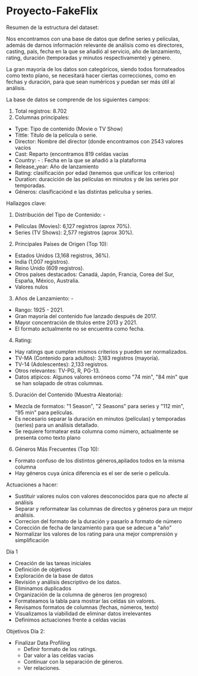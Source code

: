 # Proyecto-FakeFlix

Resumen de la estructura del dataset:

Nos encontramos con una base de datos que define series y películas, además de darnos información relevante de análisis como es directores, casting, país, fecha en la que se añadió al servicio, año de lanzamiento, rating, duración (temporadas y minutos respectivamente) y género.

La gran mayoría de los datos son categóricos, siendo todos formateados como texto plano, se necesitará hacer ciertas correcciones, como en fechas y duración, para que sean numéricos y puedan ser más útil al análisis.

La base de datos se comprende de los siguientes campos:

1. Total registros: 8.702
2. Columnas principales: 
- Type: Tipo de contenido (Movie o TV Show)
- Tittle: Título de la película o serie.
- Director: Nombre del director (donde encontramos con 2543 valores vacíos
- Cast: Reparto (encontramos 819 celdas vacías
- Country: - : Fecha en la que se añadió a la plataforma
- Release_year: Año de lanzamiento
- Rating: clasificación por edad (tenemos que unificar los criterios)
- Duration: duracición de las películas en minutos y de las series por temporadas.
- Géneros: clasíficaciónd e las distintas películsa y series.

Hallazgos clave:

1. Distribución del Tipo de Contenido: -
- Películas (Movies): 6,127 registros (aprox 70%).
- Series (TV Shows): 2,577 registros (aprox 30%).


2. Principales Países de Origen (Top 10):
- Estados Unidos (3,168 registros, 36%).
- India (1,007 registros).
- Reino Unido (609 registros).
- Otros países destacados: Canadá, Japón, Francia, Corea del Sur, España, México, Australia.
- Valores nulos



3. Años de Lanzamiento: -
- Rango: 1925 - 2021.
- Gran mayoría del contenido fue lanzado después de 2017.
- Mayor concentración de títulos entre 2013 y 2021.
- El formato actualmente no se encuentra como fecha.


4. Rating:
- Hay ratings que cumplen mismos criterios y pueden ser normalizados.
- TV-MA (Contenido para adultos): 3,183 registros (mayoría).
- TV-14 (Adolescentes): 2,133 registros.
- Otros relevantes: TV-PG, R, PG-13.
- Datos atípicos: Algunos valores erróneos como "74 min", "84 min" que se han solapado de otras columnas.

5. Duración del Contenido (Muestra Aleatoria):
- Mezcla de formatos: "1 Season", "2 Seasons" para series y "112 min", "95 min" para películas.
- Es necesario separar la duración en minutos (películas) y temporadas (series) para un análisis detallado.
- Se requiere formatear esta columna como número, actualmente se presenta como texto plano


6. Géneros Más Frecuentes (Top 10):
- Formato confuso de los distintos géneros,apilados todos en la misma columna
- Hay géneros cuya única diferencia es el ser de serie o película.

Actuaciones a hacer:
- Sustituir valores nulos con valores desconocidos para que no afecte al análisis
- Separar y reformatear las columnas de directos y géneros para un mejor análisis.
- Correcion del formato de la duración y pasarlo a formato de número
- Corección de fecha de lanzamiento para que se adecue a "año"
- Normalizar los valores de los rating para una mejor comprensión y simplificación

  



Día 1


- Creación de las tareas iniciales
- Definición de objetivos
- Exploración de la base de datos
- Revisión y análisis descriptivo de los datos.
- Eliminamos duplicados
- Organización de la columna de géneros (en progreso)
- Formateamos la tabla para mostrar las celdas sin valores.
- Revisamos formatos de columnas (fechas, números, texto)
- Visualizamos la viabilidad de eliminar datos irrelevantes
- Definimos actuaciones frente a celdas vacias

Objetivos Día 2:
- Finalizar Data Profiling
   - Definir formato de los ratings.
   - Dar valor a las celdas vacias
   - Continuar con la separación de géneros.
   - Ver relaciones.
